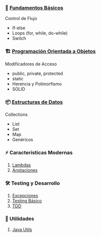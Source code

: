 ### 🔰 [Fundamentos Básicos](control-de-flujo.md)
   Control de Flujo
   - If-else
   - Loops (for, while, do-while)
   - Switch

### 🏗 [Programación Orientada a Objetos](programacion-orientada-objetos.md)
   Modificadores de Acceso
   - public, private, protected
   - static
   - Herencia y Polimorfismo
   - SOLID

### 📦 [Estructuras de Datos](estructura-de-datos.md)
   Collections
   - List
   - Set
   - Map
   - Genéricos

### ⚡ Características Modernas
1. [Lambdas](modern/lambdas.md)
2. [Anotaciones](modern/annotations.md)

### 🛠 Testing y Desarrollo
1. [Excepciones](testing/exceptions.md)
2. [Testing Básico](testing/basic-testing.md)
3. [TDD](testing/tdd.md)

### 🔧 Utilidades
1. [Java Utils](utils/java-utils.md)



